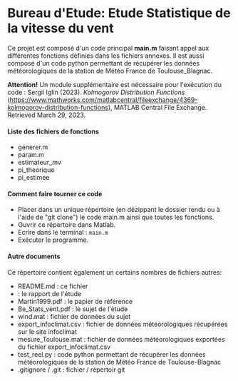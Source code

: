 # Bureau d'Etude: Etude Statistique de la vitesse du vent

Ce projet est composé d'un code principal **main.m** faisant appel aux différentes fonctions définies dans les fichiers annexes. 
Il est aussi composé d'un code python permettant de récupérer les données météorologiques de la station de Météo France de Toulouse_Blagnac. 

**Attention!** Un module supplémentaire est nécessaire pour l'exécution du code : Sergii Iglin (2023). *Kolmogorov Distribution Functions* (https://www.mathworks.com/matlabcentral/fileexchange/4369-kolmogorov-distribution-functions), MATLAB Central File Exchange. Retrieved March 29, 2023.

#### Liste des fichiers de fonctions

- generer.m
- param.m
- estimateur_mv
- pi_theorique
- pi_estimee

#### Comment faire tourner ce code

- Placer dans un unique répertoire (en dézippant le dossier rendu ou à l'aide de "git clone") le code main.m ainsi que toutes les fonctions.
- Ouvrir ce répertoire dans Matlab.
- Ecrire dans le terminal :
``` main.m ```
- Exécuter le programme.

#### Autre documents

Ce répertoire contient également un certains nombres de fichiers autres:
- README.md : ce fichier
- : le rapport de l'étude
- Martin1999.pdf : le papier de référence
- Be_Stats_vent.pdf : le sujet de l'étude
- wind.mat : fichier de données du sujet
- export_infoclimat.csv : fichier de données météorologiques récupérées sur le site infoclimat
- mesure_Toulouse.mat : fichier de données météorologiques exportées du fichier export_infoclimat.csv
- test_reel.py : code python permettant de récupérer les données météorologiques de la station de Météo France de Toulouse-Blagnac
- .gitignore / .git : fichier / répertoir git
